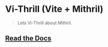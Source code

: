 # Vi-Thrill (Vite + Mithril)

> Lets Vi-Thrill about Mithril.

## [Read the Docs](https://hlop3z.github.io/vite-mithril)
